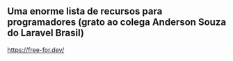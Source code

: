 
## Uma enorme lista de recursos para programadores (grato ao colega Anderson Souza do Laravel Brasil)
https://free-for.dev/
